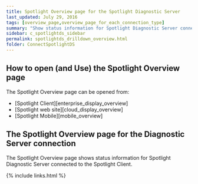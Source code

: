 ```yaml
---
title: Spotlight Overview page for the Spotlight Diagnostic Server
last_updated: July 29, 2016
tags: [overview_page,overview_page_for_each_connection_type]
summary: "Show status information for Spotlight Diagnostic Server connected to the Spotlight Client."
sidebar: c_spotlightds_sidebar
permalink: spotlightds_drilldown_overview.html
folder: ConnectSpotlightDS
---
```




## How to open (and Use) the Spotlight Overview page
The Spotlight Overview page can be opened from:

* [Spotlight Client][enterprise_display_overview]
* [Spotlight web site][cloud_display_overview]
* [Spotlight Mobile][mobile_overview]

## The Spotlight Overview page for the Diagnostic Server connection
The Spotlight Overview page shows status information for Spotlight Diagnostic Server connected to the Spotlight Client.





{% include links.html %}
